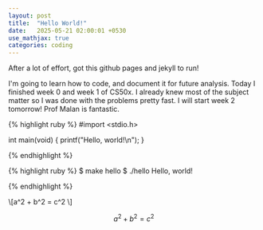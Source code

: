 ```yaml
---
layout: post
title:  "Hello World!"
date:   2025-05-21 02:00:01 +0530
use_mathjax: true
categories: coding
---
```

After a lot of effort, got this github pages and jekyll to run!

I'm going to learn how to code, and document it for future analysis. Today I finished week 0 and week 1 of CS50x. I already knew most of the subject matter so I was done with the problems pretty fast. I will start week 2 tomorrow! Prof Malan is fantastic. 

{% highlight ruby %}
#import <stdio.h>

int main(void)
{
    printf("Hello, world!\n");
}

{% endhighlight %}


{% highlight ruby %}
$ make hello
$ ./hello
Hello, world!

{% endhighlight %}

\\[a^2 + b^2 = c^2 \\]

$$a^2 + b^2 = c^2$$
